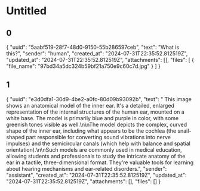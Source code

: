 # Untitled

## 0

{
  "uuid": "5aabf519-28f7-48d0-9150-55b286597ceb",
  "text": "What is this?",
  "sender": "human",
  "created_at": "2024-07-31T22:35:52.812519Z",
  "updated_at": "2024-07-31T22:35:52.812519Z",
  "attachments": [],
  "files": [
    {
      "file_name": "97bd34a5dc324b59bf21a750e9c60c7d.jpg"
    }
  ]
}

## 1

{
  "uuid": "e3d0dfa1-30d9-4be2-a0fc-80d09b93092b",
  "text": " This image shows an anatomical model of the inner ear. It's a detailed, enlarged representation of the internal structures of the human ear, mounted on a white base. The model is primarily blue and purple in color, with some greenish tones visible as well.\n\nThe model depicts the complex, curved shape of the inner ear, including what appears to be the cochlea (the snail-shaped part responsible for converting sound vibrations into nerve impulses) and the semicircular canals (which help with balance and spatial orientation).\n\nSuch models are commonly used in medical education, allowing students and professionals to study the intricate anatomy of the ear in a tactile, three-dimensional format. They're valuable tools for learning about hearing mechanisms and ear-related disorders.",
  "sender": "assistant",
  "created_at": "2024-07-31T22:35:52.812519Z",
  "updated_at": "2024-07-31T22:35:52.812519Z",
  "attachments": [],
  "files": []
}
